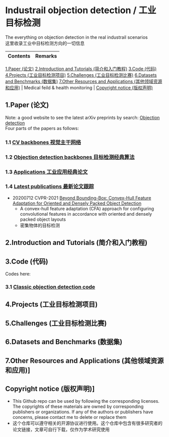 # Industrail objection detection / 工业目标检测
The everything on objection detection in the real industrail scenarios  
这里收录工业中目标检测方向的一切信息  


| Contents | Remarks | 
|:-|:-|
[1.Paper (论文)](#1)
[2.Introduction and Tutorials (简介和入门教程)](#2)
[3.Code (代码)](#3)
[4.Projects (工业目标检测项目)](#4)
[5.Challenges (工业目标检测比赛)](#5)
[6.Datasets and Benchmarks (数据集)](#6)
[7.Other Resources and Applications (其他领域资源和应用)](#7) | Medical feild & health monitoring |
[Copyright notice (版权声明)](#8)

<h2 id="1">1.Paper (论文)</h2>  

Note: a good website to see the latest arXiv preprints by search: [Objection detection](http://arxitics.com/search?q=objection+detection)  
Four parts of the papers as follows: 
### 1.1 [CV backbones 视觉主干网络](https://github.com/JiachenKuang/Industrail_objection_detection/blob/master/paper/CV%20backbones.md)  
### 1.2 [Objection detection backbones 目标检测经典算法](https://github.com/JiachenKuang/Industrail_objection_detection/blob/master/paper/Objection%20detection%20backbones.md)
### 1.3 [Applications 工业应用经典论文](https://github.com/JiachenKuang/Industrail_objection_detection/blob/master/paper/Applications)  
### 1.4 [Latest publications 最新论文跟踪](https://github.com/JiachenKuang/Industrail_objection_detection/blob/master/paper/latest%20publications.md)  
* 20200712 CVPR-2021 [Beyond Bounding-Box: Convex-Hull Feature Adaptation for Oriented and Densely Packed Object Detection](https://openaccess.thecvf.com/content/CVPR2021/papers/Guo_Beyond_Bounding-Box_Convex-Hull_Feature_Adaptation_for_Oriented_and_Densely_Packed_CVPR_2021_paper.pdf)
  * A convex-hull feature adaptation (CFA) approach for configuring convolutional features in accordance with oriented and densely packed object layouts
  * 密集物体的目标检测

<h2 id="2">2.Introduction and Tutorials (简介和入门教程)</h2>


<h2 id="3">3.Code (代码)</h2>  

Codes here:
### 3.1 [Classic objection detection code](https://github.com/JiachenKuang/Industrail_objection_detection/tree/master/code/classic%20models)  


<h2 id="4">4.Projects (工业目标检测项目)</h2>


<h2 id="5">5.Challenges (工业目标检测比赛)</h2>


<h2 id="6">6.Datasets and Benchmarks (数据集)</h2>


<h2 id="7">7.Other Resources and Applications (其他领域资源和应用)]</h2>


<h2 id="8">Copyright notice (版权声明)]</h2>  

* This Github repo can be used by following the corresponding licenses. The copyrights of these materials are owned by corresponding publishers or organizations. If any of the authors or publishers have concerns, please contact me to delete or replace them
* 这个仓库可以遵守相关的开源协议进行使用。这个仓库中包含有很多研究者的论文链接，文章可自行下载，仅作为学术研究使用
